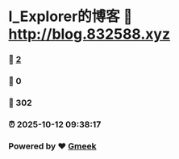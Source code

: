 # I_Explorer的博客 :link: http://blog.832588.xyz 
### :page_facing_up: [2](http://blog.832588.xyz/tag.html) 
### :speech_balloon: 0 
### :hibiscus: 302 
### :alarm_clock: 2025-10-12 09:38:17 
### Powered by :heart: [Gmeek](https://github.com/Meekdai/Gmeek)
